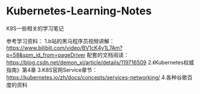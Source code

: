 # Kubernetes-Learning-Notes
K8S一些相关的学习笔记

参考学习资料：
1.b站的黑马程序员视频讲解：https://www.bilibili.com/video/BV1cK4y1L7Am?p=58&spm_id_from=pageDriver
配套的文档阅读：https://blog.csdn.net/demon_xi/article/details/119716509
2.《Kubernetes权威指南》第4章
3.K8S官网Service章节：https://kubernetes.io/zh/docs/concepts/services-networking/
4.各种谷歌百度的资料
